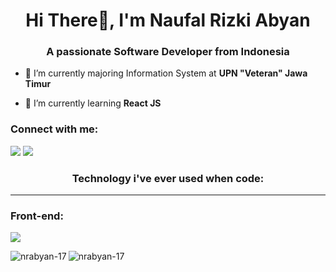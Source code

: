 <h1 align="center">Hi There👋, I'm Naufal Rizki Abyan</h1>
<h3 align="center">A passionate Software Developer from Indonesia</h3>

- 🔭 I’m currently majoring Information System at **UPN "Veteran" Jawa Timur**

- 🌱 I’m currently learning **React JS**

<h3 align="left">Connect with me:</h3>
<p align="left" padding-right="6px">
    <a><img src="https://skillicons.dev/icons?i=instagram"></a>
    <a><img src="https://skillicons.dev/icons?i=linkedin"></a>
</p>


<h3 align="center">Technology i've ever used when code:</h3>
<hr>
<h3>Front-end:</h3>
<img src="https://skillicons.dev/icons?i=html,css,js,react,tailwindcss,java,bootstrap,nodejs,expressjs,cpp">
<p><img align="left" src="https://github-readme-stats.vercel.app/api/top-langs?username=nrabyan-17&show_icons=true&locale=en&layout=compact" alt="nrabyan-17" /></p>

<p>&nbsp;<img align="left" src="https://github-readme-stats.vercel.app/api?username=nrabyan-17&show_icons=true&locale=en" alt="nrabyan-17" /></p>

    
